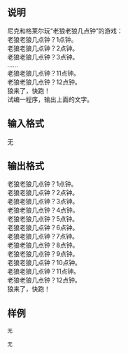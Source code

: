 <h2>说明</h2>

尼克和格莱尔玩“老狼老狼几点钟”的游戏：<br />
老狼老狼几点钟？1点钟。<br />
老狼老狼几点钟？2点钟。<br />
老狼老狼几点钟？3点钟。<br />
......<br />
老狼老狼几点钟？11点钟。<br />
老狼老狼几点钟？12点钟。<br />
狼来了，快跑！<br />
试编一程序，输出上面的文字。
<h2>输入格式</h2>

无

<h2>输出格式</h2>

老狼老狼几点钟？1点钟。<br>老狼老狼几点钟？2点钟。<br>老狼老狼几点钟？3点钟。<br>老狼老狼几点钟？4点钟。<br>老狼老狼几点钟？5点钟。<br>老狼老狼几点钟？6点钟。<br>老狼老狼几点钟？7点钟。<br>老狼老狼几点钟？8点钟。<br>老狼老狼几点钟？9点钟。<br>老狼老狼几点钟？10点钟。<br>老狼老狼几点钟？11点钟。<br>老狼老狼几点钟？12点钟。<br>狼来了，快跑！

<h2>样例</h2>
<pre><code class="language-input1">无</code></pre><pre><code class="language-output1">无</code></pre>
